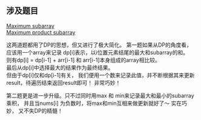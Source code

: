 ## 涉及题目
[Maximum subarray](https://leetcode.com/problems/maximum-subarray/#/description)  
[Maximum product subarray](https://leetcode.com/problems/maximum-product-subarray/#/description)

这两道题都用了DP的思想，但又进行了极大简化。 第一题如果从DP的角度看，应该用一个array来记录 dp[i]表示，以i位置元素结尾的最大和subarray的和。  
则有dp[i] = dp[i-1] + arr[i-1] 和 arr[i-1]本身组成的array相比较。  
最后从dp[i]中选择最大的结果作为最终结果。  
但由于dp[i]仅和dp[i-1]有关， 我们便用一个数来记录此值，并不断根据其来更新result，待遍历结束返回result即可！ 非常巧妙！

第二题更是进一步升级。只不过同时用max 和 min来记录最大和最小的subarray乘积， 并且当nums[i] 为负数时，将max和min互相来做更新就好了～ 实在巧妙，
又不失DP的精髓！
